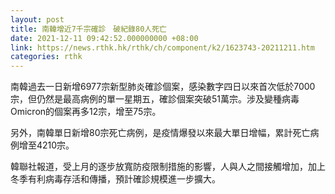 ```yaml
---
layout: post
title: 南韓增近7千宗確診　破紀錄80人死亡
date: 2021-12-11 09:42:52.000000000 +08:00
link: https://news.rthk.hk/rthk/ch/component/k2/1623743-20211211.htm
categories: rthk
---
```


南韓過去一日新增6977宗新型肺炎確診個案，感染數字四日以來首次低於7000宗，但仍然是最高病例的單一星期五，確診個案突破51萬宗。涉及變種病毒Omicron的個案再多12宗，增至75宗。

另外，南韓單日新增80宗死亡病例，是疫情爆發以來最大單日增幅，累計死亡病例增至4210宗。

韓聯社報道，受上月的逐步放寬防疫限制措施的影響，人與人之間接觸增加，加上冬季有利病毒存活和傳播，預計確診規模進一步擴大。
